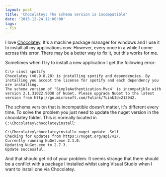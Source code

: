 ```yaml
---
layout: post
title: 'Chocolatey: The schema version is incompatible'
date: '2013-12-24 12:00:00'
tags:
- fix
---
```


I love [Chocolatey](http://chocolatey.org/). It's a machine package manager for windows and I use it to install all my applications now. However, every once in a while I come across this error. There may be a better way to fix it, but this works for me.

Sometimes when I try to install a new application I get the following error:

```language-markup
C:\> cinst spotify
Chocolatey (v0.9.8.20) is installing spotify and dependencies. By installing you accept the license for spotify and each dependency you are installing.
The schema version of 'SimpleAuthentication.Mvc4' is incompatible with version 2.1.31022.9038 of NuGet. Please upgrade NuGet to the latest version from http://go.microsoft.com/fwlink/?LinkId=213942.
```

The schema version that is incompatible doesn't matter, it's different every time. To solve the problem you just need to update the nuget version in the chocolatey folder. This is normally located in `C:\Chocolatey\chocolateyinstall`:

```language-markup
C:\Chocolatey\chocolateyinstall> nuget update -Self
Checking for updates from https://nuget.org/api/v2/.
Currently running NuGet.exe 2.1.0.
Updating NuGet.exe to 2.7.3.
Update successful.
```

And that should get rid of your problem. It seems strange that there should be a conflict with a package I installed whilst using Visual Studio when I want to install one via Chocolatey. 
